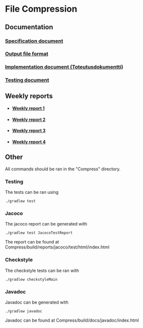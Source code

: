# File Compression

## Documentation

### [Specification document](https://github.com/Henri0088/File-Compression/blob/main/Documentation/Specification.md)
### [Output file format](https://github.com/Henri0088/File-Compression/blob/main/Documentation/Output.md)
### [Implementation document (Toteutusdokumentti)](https://github.com/Henri0088/File-Compression/blob/main/Documentation/Implementation.md)
### [Testing document](https://github.com/Henri0088/File-Compression/blob/main/Documentation/Testing.md)

## Weekly reports

* #### [Weekly report 1](https://github.com/Henri0088/File-Compression/blob/main/Documentation/Week1.md)
* #### [Weekly report 2](https://github.com/Henri0088/File-Compression/blob/main/Documentation/Week2.md)
* #### [Weekly report 3](https://github.com/Henri0088/File-Compression/blob/main/Documentation/Week3.md)
* #### [Weekly report 4](https://github.com/Henri0088/File-Compression/blob/main/Documentation/Week4.md)

## Other
All commands should be ran in the "Compress" directory.

### Testing
The tests can be ran using
```
./gradlew test
```

### Jacoco
The jacoco report can be generated with
```
./gradlew test JacocoTestReport
```
The report can be found at Compress/build/reports/jacoco/test/html/index.html

### Checkstyle
The checkstyle tests can be ran with
```
./gradlew checkstyleMain
```

### Javadoc
Javadoc can be generated with
```
./gradlew javadoc
```
Javadoc can be found at Compress/build/docs/javadoc/index.html
